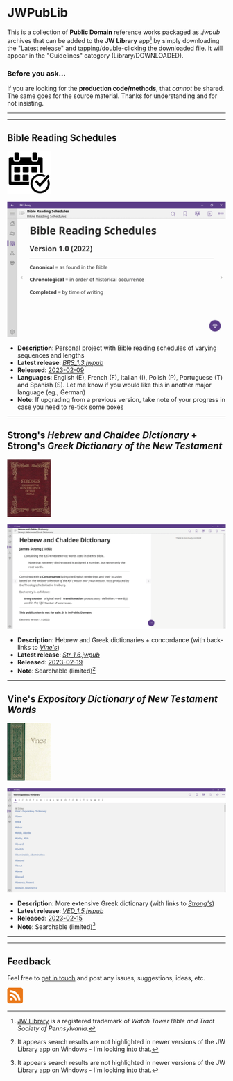 # JWPubLib

This is a collection of **Public Domain** reference works packaged as *.jwpub* archives that can be added to the **JW Library** app[^1] by simply downloading the "Latest release" and tapping/double-clicking the downloaded file. It will appear in the "Guidelines" category (Library/DOWNLOADED).

### Before you ask...

If you are looking for the **production code/methods**, that *cannot* be shared. The same goes for the source material. Thanks for understanding and for not insisting.
____
____
## Bible Reading Schedules
<img src="screenshots/BRS.jpg" width="100px">

![preview](screenshots/BRS.gif)

* **Description**: Personal project with Bible reading schedules of varying sequences and lengths
* **Latest release**: [*BRS_1.3.jwpub*](https://github.com/erykjj/jwpublib/releases/tag/BRS_1.3)
* **Released**: [2023-02-09](CHANGELOG.md/#brs_13---2023-02-09)
* **Languages**: English (E), French (F), Italian (I), Polish (P), Portuguese (T) and Spanish (S). Let me know if you would like this in another major language (eg., German)
* **Note**: If upgrading from a previous version, take note of your progress in case you need to re-tick some boxes

____
## Strong's *Hebrew and Chaldee Dictionary* + Strong's *Greek Dictionary of the New Testament*
<img src="screenshots/Strongs.jpg" width="100px">

![preview](screenshots/Str.gif)

* **Description**: Hebrew and Greek dictionaries + concordance (with back-links to [*Vine's*](README.md/#vines-expository-dictionary-of-new-testament-words))
* **Latest release**: [*Str_1.6.jwpub*](https://github.com/erykjj/jwpublib/releases/tag/Str_1.6)
* **Released**: [2023-02-19](CHANGELOG.md/#str_16---2023-02-19)
* **Note**: Searchable (limited)[^2]

____
## Vine's *Expository Dictionary of New Testament Words*
<img src="screenshots/Vines.jpg" width="100px">

![preview](screenshots/VED.gif)

* **Description**: More extensive Greek dictionary (with links to [*Strong's*](README.md/#strongs-hebrew-and-chaldee-dictionary--strongs-greek-dictionary-of-the-new-testament))
* **Latest release**: [*VED_1.5.jwpub*](https://github.com/erykjj/jwpublib/releases/tag/VED_1.5)
* **Released**: [2023-02-15](CHANGELOG.md/#ved_15---2023-02-15)
* **Note**: Searchable (limited)[^2]
____
____
## Feedback

Feel free to [get in touch](https://github.com/erykjj/jwpublib/issues) and post any issues, suggestions, ideas, etc.

[![RSS of releases](screenshots/rss-36.png)](https://github.com/erykjj/jwpublib/releases.atom)

[^1]: [JW Library](https://www.jw.org/en/online-help/jw-library/) is a registered trademark of *Watch Tower Bible and Tract Society of Pennsylvania*.
[^2]: It appears search results are not highlighted in newer versions of the JW Library app on Windows - I'm looking into that.
